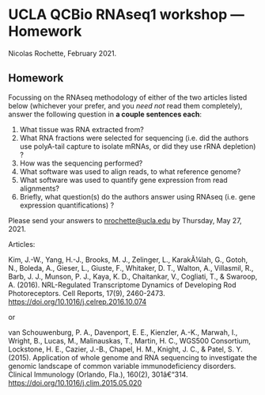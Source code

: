 UCLA QCBio RNAseq1 workshop — Homework
==========

Nicolas Rochette, February 2021.

Homework
----------

Focussing on the RNAseq methodology of either of the two articles listed below
(whichever your prefer, and you *need not* read them completely), answer the
following question in **a couple sentences each**:

1. What tissue was RNA extracted from?
2. What RNA fractions were selected for sequencing (i.e. did the authors use
   polyA-tail capture to isolate mRNAs, or did they use rRNA depletion) ?
3. How was the sequencing performed?
4. What software was used to align reads, to what reference genome?
5. What software was used to quantify gene expression from read alignments?
6. Briefly, what question(s) do the authors answer using RNAseq (i.e. gene
   expression quantifications) ?

Please send your answers to nrochette@ucla.edu by
Thursday, May 27, 2021.

Articles:

Kim, J.-W., Yang, H.-J., Brooks, M. J., Zelinger, L., KarakÃ¼lah, G., Gotoh, N.,
Boleda, A., Gieser, L., Giuste, F., Whitaker, D. T., Walton, A., Villasmil, R.,
Barb, J. J., Munson, P. J., Kaya, K. D., Chaitankar, V., Cogliati, T., &
Swaroop, A. (2016). NRL-Regulated Transcriptome Dynamics of Developing Rod
Photoreceptors. Cell Reports, 17(9), 2460-2473.
https://doi.org/10.1016/j.celrep.2016.10.074

or

van Schouwenburg, P. A., Davenport, E. E., Kienzler, A.-K., Marwah, I., Wright,
B., Lucas, M., Malinauskas, T., Martin, H. C., WGS500 Consortium, Lockstone, H.
E., Cazier, J.-B., Chapel, H. M., Knight, J. C., & Patel, S. Y. (2015).
Application of whole genome and RNA sequencing to investigate the genomic
landscape of common variable immunodeficiency disorders. Clinical Immunology
(Orlando, Fla.), 160(2), 301â€“314. https://doi.org/10.1016/j.clim.2015.05.020

